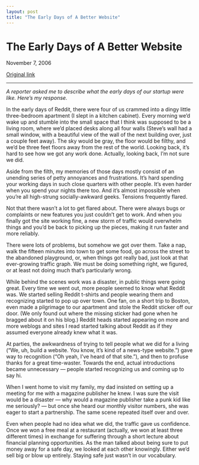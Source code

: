 ```yaml
---
layout: post
title: "The Early Days of A Better Website"
---
```

The Early Days of A Better Website
==================================

November 7, 2006

[Original link](http://www.aaronsw.com/weblog/earlydays)

* * * * *

*A reporter asked me to describe what the early days of our startup were
like. Here’s my response.*

In the early days of Reddit, there were four of us crammed into a dingy
little three-bedroom apartment (I slept in a kitchen cabinet). Every
morning we’d wake up and stumble into the small space that I think was
supposed to be a living room, where we’d placed desks along all four
walls (Steve’s wall had a small window, with a beautiful view of the
wall of the next building over, just a couple feet away). The sky would
be gray, the floor would be filthy, and we’d be three feet floors away
from the rest of the world. Looking back, it’s hard to see how we got
any work done. Actually, looking back, I’m not sure we did.

Aside from the filth, my memories of those days mostly consist of an
unending series of petty annoyances and frustrations. It’s hard spending
your working days in such close quarters with other people. It’s even
harder when you spend your nights there too. And it’s almost impossible
when you’re all high-strung socially-awkward geeks. Tensions frequently
flared.

Not that there wasn’t a lot to get flared about. There were always bugs
or complaints or new features you just couldn’t get to work. And when
you finally got the site working fine, a new storm of traffic would
overwhelm things and you’d be back to picking up the pieces, making it
run faster and more reliably.

There were lots of problems, but somehow we got over them. Take a nap,
walk the fifteen minutes into town to get some food, go across the
street to the abandoned playground, or, when things got really bad, just
look at that ever-growing traffic graph. We must be doing something
right, we figured, or at least not doing much that’s particularly wrong.

While behind the scenes work was a disaster, in public things were going
great. Every time we went out, more people seemed to know what Reddit
was. We started selling Reddit t-shirts and people wearing them and
recognizing started to pop up over town. One fan, on a short trip to
Boston, even made a pilgrimage to our apartment and stole the Reddit
sticker off our door. (We only found out where the missing sticker had
gone when he bragged about it on his blog.) Reddit heads started
appearing on more and more weblogs and sites I read started talking
about Reddit as if they assumed everyone already knew what it was.

At parties, the awkwardness of trying to tell people what we did for a
living (“We, uh, build a website. You know, it’s kind of a news-type
website.”) gave way to recognition (“Oh yeah, I’ve heard of that
site.”), and then to profuse thanks for a great time-waster. Towards the
end, actual introductions became unnecessary — people started
recognizing us and coming up to say hi.

When I went home to visit my family, my dad insisted on setting up a
meeting for me with a magazine publisher he knew. I was sure the visit
would be a disaster — why would a magazine publisher take a punk kid
like me seriously? — but once she heard our monthly visitor numbers, she
was eager to start a partnership. The same scene repeated itself over
and over.

Even when people had no idea what we did, the traffic gave us
confidence. Once we won a free meal at a restaurant (actually, we won at
least three different times) in exchange for suffering through a short
lecture about financial planning opportunities. As the man talked about
being sure to put money away for a safe day, we looked at each other
knowingly. Either we’d sell big or blow up entirely. Staying safe just
wasn’t in our vocabulary.
